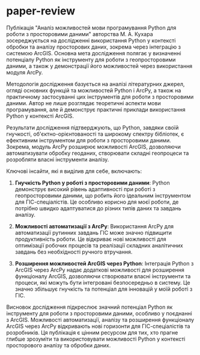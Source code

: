 # paper-review

Публікація "Аналіз можливостей мови програмування Python для роботи з просторовими даними" авторства М. А. Кухара зосереджується на дослідженні використання Python у контексті обробки та аналізу просторових даних, зокрема через інтеграцію з системою ArcGIS. Основна мета дослідження полягає у визначенні потенціалу Python як інструменту для роботи з геопросторовими даними, а також у демонстрації його можливостей через використання модуля ArcPy.

Методологія дослідження базується на аналізі літературних джерел, огляді основних функцій та можливостей Python і ArcPy, а також на практичному застосуванні цих інструментів для роботи з просторовими даними. Автор не лише розглядає теоретичні аспекти мови програмування, але й демонструє практичні приклади використання Python у контексті ArcGIS.

Результати дослідження підтверджують, що Python, завдяки своїй гнучкості, об'єктно-орієнтованості та широкому спектру бібліотек, є ефективним інструментом для роботи з просторовими даними. Зокрема, модуль ArcPy розширює можливості ArcGIS, дозволяючи автоматизувати обробку геоданих, створювати складні геопроцеси та розробляти власні інструменти аналізу.

Ключові інсайти, які я виділив для себе, включають:

1. **Гнучкість Python у роботі з просторовими даними**: Python демонструє високий рівень адаптивності при роботі з геопросторовими даними, що робить його ідеальним інструментом для ГІС-спеціалістів. Це особливо корисно для моєї роботи, де потрібно швидко адаптуватися до різних типів даних та завдань аналізу.

2. **Можливості автоматизації з ArcPy**: Використання ArcPy для автоматизації рутинних завдань ГІС може значно підвищити продуктивність роботи. Це відкриває нові можливості для оптимізації робочих процесів та реалізації складних аналітичних завдань без необхідності ручного втручання.

3. **Розширення можливостей ArcGIS через Python**: Інтеграція Python з ArcGIS через ArcPy надає додаткові можливості для розширення функціоналу ArcGIS, дозволяючи створювати власні інструменти та процеси, які можуть бути інтегровані безпосередньо в систему. Це значно збільшує гнучкість та потенціал для інновацій у моїй роботі з ГІС.

Висновок дослідження підкреслює значний потенціал Python як інструменту для роботи з просторовими даними, особливо у поєднанні з ArcGIS. Можливості автоматизації, аналізу та розширення функціоналу ArcGIS через ArcPy відкривають нові горизонти для ГІС-спеціалістів та розробників. Ця публікація є цінним ресурсом для тих, хто прагне глибше зрозуміти та використовувати можливості Python у контексті просторового аналізу та обробки даних.
